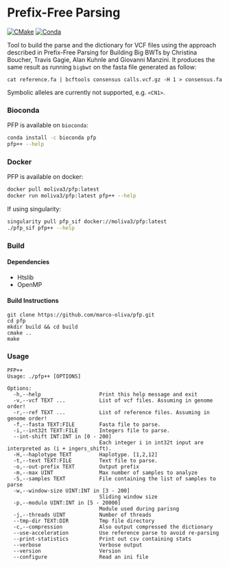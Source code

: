 # Prefix-Free Parsing #
[![CMake](https://github.com/marco-oliva/pfp/actions/workflows/cmake.yml/badge.svg?branch=master)](https://github.com/marco-oliva/pfp/actions/workflows/cmake.yml)
[![Conda](https://anaconda.org/bioconda/pfp/badges/installer/conda.svg)](https://anaconda.org/bioconda/pfp)

Tool to build the parse and the dictionary for VCF files using the approach described in Prefix-Free Parsing for Building Big BWTs by Christina Boucher, Travis Gagie, Alan Kuhnle and Giovanni Manzini.
It produces the same result as running `bigbwt` on the fasta file generated as follow:
```
cat reference.fa | bcftools consensus calls.vcf.gz -H 1 > consensus.fa
```
Symbolic alleles are currently not supported, e.g. `<CN1>`. 

### Bioconda ###
PFP is available on `bioconda`:

```bash
conda install -c bioconda pfp
pfp++ --help
```

### Docker ###
PFP is available on docker:

```bash
docker pull moliva3/pfp:latest
docker run moliva3/pfp:latest pfp++ --help
```

If using singularity:
```bash
singularity pull pfp_sif docker://moliva3/pfp:latest
./pfp_sif pfp++ --help
```

### Build ###

#### Dependencies ####

* Htslib
* OpenMP

#### Build Instructions ####

```
git clone https://github.com/marco-oliva/pfp.git
cd pfp
mkdir build && cd build
cmake ..
make
```

### Usage ###

```
PFP++
Usage: ./pfp++ [OPTIONS]

Options:
  -h,--help                   Print this help message and exit
  -v,--vcf TEXT ...           List of vcf files. Assuming in genome order!
  -r,--ref TEXT ...           List of reference files. Assuming in genome order!
  -f,--fasta TEXT:FILE        Fasta file to parse.
  -i,--int32t TEXT:FILE       Integers file to parse.
  --int-shift INT:INT in [0 - 200]
                              Each integer i in int32t input are interpreted as (i + ingers_shift).
  -H,--haplotype TEXT         Haplotype. [1,2,12]
  -t,--text TEXT:FILE         Text file to parse.
  -o,--out-prefix TEXT        Output prefix
  -m,--max UINT               Max number of samples to analyze
  -S,--samples TEXT           File containing the list of samples to parse
  -w,--window-size UINT:INT in [3 - 200]
                              Sliding window size
  -p,--modulo UINT:INT in [5 - 20000]
                              Module used during parisng
  -j,--threads UINT           Number of threads
  --tmp-dir TEXT:DIR          Tmp file directory
  -c,--compression            Also output compressed the dictionary
  --use-acceleration          Use reference parse to avoid re-parsing
  --print-statistics          Print out csv containing stats
  --verbose                   Verbose output
  --version                   Version
  --configure                 Read an ini file
```
